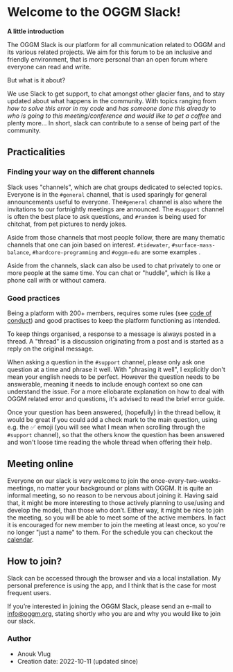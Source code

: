 # Welcome to the OGGM Slack!
**A little introduction**

The OGGM Slack is our platform for all communication related to OGGM
and its various related projects. We aim for this forum to be an inclusive 
and friendly environment, that is more personal than
an open forum where everyone can read and write.

But what is it about? 

We use Slack to get support, to chat amongst other glacier fans, 
and to stay updated about what happens in the community. With topics 
ranging from _how to solve this error in my code_ and 
_has someone done this already_ to 
_who is going to this meeting/conference and would like to get a coffee_
and plenty more... In short, slack can contribute 
to a sense of being part of the community.

## Practicalities

### Finding your way on the different channels

Slack uses "channels", which are chat groups dedicated to selected topics. 
Everyone is in the `#general` channel, that is used sparingly for general
announcements useful to everyone. The`#general` channel is also 
where the invitations to our fortnightly meetings are announced. The 
`#support` channel is often the best place to ask questions, and 
`#random` is being used for chitchat, from pet pictures to nerdy jokes.

Aside from those channels that most people follow, there are 
many thematic channels that one can join based on interest. 
`#tidewater`, `#surface-mass-balance`, 
`#hardcore-programming` and `#oggm-edu` are some examples . 

Aside from the channels, slack can also be used to chat privately to one or more people 
at the same time. You can chat or "huddle", which is like a phone call with or without 
camera.  

### Good practices

Being a platform with 200+ members, requires some rules 
(see [code of conduct](https://community.oggm.org/code-of-conduct.html)) 
and good practises to keep the platform functioning as intended. 

To keep things organised, a response to a message is always posted 
in a thread. A "thread" is a discussion originating from a post 
and is started as a reply on the original message.

When asking a question in the `#support` channel, please only ask one question at a time 
and phrase it well. With "phrasing it well", I explicitly don't mean your english needs to be perfect. 
However the question needs to be answerable, meaning it needs to include enough context so one 
can understand the issue. For a more ellobarate explanation on how to deal with OGGM related error and 
questions, it's advised to read the brief error guide.

Once your question has been answered, (hopefully) in
the thread bellow, it would be great if you could add a check mark 
to the main question, using e.g. the ✅ emoji (you will see what I mean when 
scrolling through the `#support` channel), so that the others 
know the question has been answered and won't loose time reading 
the whole thread when offering their help. 

## Meeting online

Everyone on our slack is very welcome to join the 
once-every-two-weeks-meetings, no matter your background or 
plans with OGGM. It is quite an informal meeting, so no reason to 
be nervous about joining it. Having said that, it might be more 
interesting to those actively planning to use/using and develop the 
model, than those who don’t. Either way, 
it might be nice to join the meeting, so you will be able to 
meet some of the active members. In fact it is encouraged for new 
member to join the meeting at least once, so you're no longer 
"just a name" to them. For the schedule you can checkout the 
[calendar](https://community.oggm.org/meetings.html).

## How to join?

Slack can be accessed through the browser and via a local 
installation. My personal preference is using the app, and I 
think that is the case for most frequent users.

If you’re interested in joining the OGGM Slack, please send an 
e-mail to [info@oggm.org](mailto:info@oggm.org), stating shortly 
who you are and why you would like to join our slack.

### Author
- Anouk Vlug
- Creation date: 2022-10-11 (updated since)
